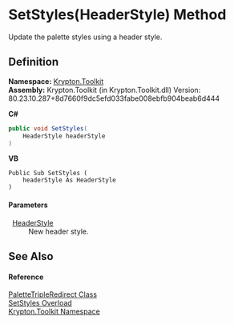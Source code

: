 # SetStyles(HeaderStyle) Method


Update the palette styles using a header style.



## Definition
**Namespace:** <a href="79d2eac2-21f4-54ff-7552-b20c33c30600.md">Krypton.Toolkit</a>  
**Assembly:** Krypton.Toolkit (in Krypton.Toolkit.dll) Version: 80.23.10.287+8d7660f9dc5efd033fabe008ebfb904beab6d444

**C#**
``` C#
public void SetStyles(
	HeaderStyle headerStyle
)
```
**VB**
``` VB
Public Sub SetStyles ( 
	headerStyle As HeaderStyle
)
```



#### Parameters
<dl><dt>  <a href="e6d51a81-4631-7272-a3b6-453318f56060.md">HeaderStyle</a></dt><dd>New header style.</dd></dl>

## See Also


#### Reference
<a href="71152bc2-4751-04ec-d520-f317200d79e5.md">PaletteTripleRedirect Class</a>  
<a href="1f220bd2-96e7-6e36-3763-2c2e04165dd2.md">SetStyles Overload</a>  
<a href="79d2eac2-21f4-54ff-7552-b20c33c30600.md">Krypton.Toolkit Namespace</a>  
